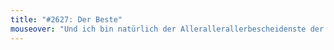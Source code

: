 ```yaml
---
title: "#2627: Der Beste"
mouseover: "Und ich bin natürlich der Allerallerallerbescheidenste der ganzen Welt!"
---
```

